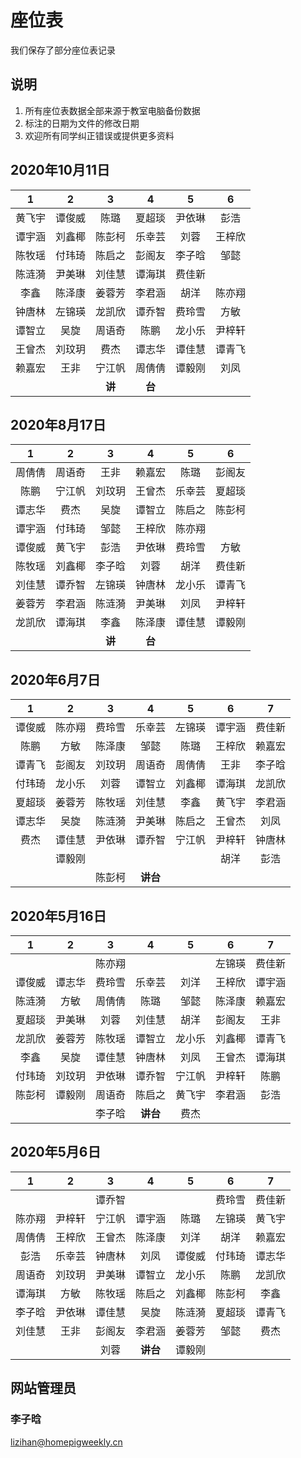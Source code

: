 # 座位表

我们保存了部分座位表记录

## 说明

1. 所有座位表数据全部来源于教室电脑备份数据
2. 标注的日期为文件的修改日期
3. 欢迎所有同学纠正错误或提供更多资料

## 2020年10月11日

|1|2|3|4|5|6|
|:-:|:-:|:-:|:-:|:-:|:-:|
|黄飞宇|谭俊威|陈璐|夏超琰|尹依琳|彭浩|
|谭宇涵|刘鑫椰|陈彭柯|乐幸芸|刘蓉|王梓欣|
|陈牧瑶|付玮琦|陈启之|彭阁友|李子晗|邹懿|
|陈涟漪|尹美琳|刘佳慧|谭海琪|费佳新||
|李鑫|陈泽康|姜蓉芳|李君涵|胡洋|陈亦翔|
|钟唐林|左锦瑛|龙凯欣|谭乔智|费玲雪|方敏|
|谭智立|吴旋|周语奇|陈鹏|龙小乐|尹梓轩|
|王曾杰|刘玟玥|费杰|谭志华|谭佳慧|谭青飞|
|赖嘉宏|王非|宁江帆|周倩倩|谭毅刚|刘凤|
|||**讲**|**台**|||

## 2020年8月17日

|1|2|3|4|5|6|
|:-:|:-:|:-:|:-:|:-:|:-:|
|周倩倩|周语奇|王非|赖嘉宏|陈璐|彭阁友|
|陈鹏|宁江帆|刘玟玥|王曾杰|乐幸芸|夏超琰|
|谭志华|费杰|吴旋|谭智立|陈启之|陈彭柯|
|谭宇涵|付玮琦|邹懿|王梓欣|陈亦翔||	
|谭俊威|黄飞宇|彭浩|尹依琳|费玲雪|方敏|
|陈牧瑶|刘鑫椰|李子晗|刘蓉|胡洋|费佳新|
|刘佳慧|谭乔智|左锦瑛|钟唐林|龙小乐|谭青飞|
|姜蓉芳|李君涵|陈涟漪|尹美琳|刘凤|尹梓轩|
|龙凯欣|谭海琪|李鑫|陈泽康|谭佳慧|谭毅刚|
|||**讲**|**台**|||


## 2020年6月7日

|1|2|3|4|5|6|7|
|:-:|:-:|:-:|:-:|:-:|:-:|:-:|
|谭俊威|陈亦翔|费玲雪|乐幸芸|左锦瑛|谭宇涵|费佳新|
|陈鹏|方敏|陈泽康|邹懿|陈璐|王梓欣|赖嘉宏|
|谭青飞|彭阁友|刘玟玥|周语奇|周倩倩|王非|李子晗|
|付玮琦|龙小乐|刘蓉|谭智立|刘鑫椰|谭海琪|龙凯欣|
|夏超琰|姜蓉芳|陈牧瑶|刘佳慧|李鑫|黄飞宇|李君涵|
|谭志华|吴旋|陈涟漪|尹美琳|陈启之|王曾杰|刘凤|
|费杰|谭佳慧|尹依琳|谭乔智|宁江帆|尹梓轩|钟唐林|
||谭毅刚||||胡洋|彭浩|
|||陈彭柯|**讲台**||||

## 2020年5月16日

|1|2|3|4|5|6|7|
|:-:|:-:|:-:|:-:|:-:|:-:|:-:|
|||陈亦翔|||左锦瑛|费佳新|
|谭俊威|谭志华|费玲雪|乐幸芸|刘洋|王梓欣|谭宇涵|
|陈涟漪|方敏|周倩倩|陈璐|邹懿|陈泽康|赖嘉宏|
|夏超琰|尹美琳|刘蓉|刘佳慧|胡洋|彭阁友|王非|
|龙凯欣|姜蓉芳|陈牧瑶|谭智立|龙小乐|刘鑫椰|谭青飞|
|李鑫|吴旋|谭佳慧|钟唐林|刘凤|王曾杰|谭海琪|
|付玮琦|刘玟玥|尹依琳|谭乔智|宁江帆|尹梓轩|陈鹏|
|陈彭柯|谭毅刚|周语奇|陈启之|黄飞宇|李君涵|彭浩|
|||李子晗|**讲台**|费杰|||


## 2020年5月6日

|1|2|3|4|5|6|7|
|:-:|:-:|:-:|:-:|:-:|:-:|:-:|
|||谭乔智|||费玲雪|费佳新|
|陈亦翔|尹梓轩|宁江帆|谭宇涵|陈璐|左锦瑛|黄飞宇|
|周倩倩|王梓欣|王曾杰|陈泽康|刘洋|胡洋|赖嘉宏|
|彭浩|乐幸芸|钟唐林|刘凤|谭俊威|付玮琦|谭志华|
|周语奇|刘玟玥|尹美琳|谭智立|龙小乐|陈鹏|龙凯欣|
|谭海琪|方敏|陈牧瑶|陈启之|刘鑫椰|陈彭柯|李鑫|
|李子晗|尹依琳|谭佳慧|吴旋|陈涟漪|夏超琰|谭青飞|
|刘佳慧|王非|彭阁友|李君涵|姜蓉芳|邹懿|费杰|
|||刘蓉|**讲台**|谭毅刚|||	

## 网站管理员

### 李子晗

<lizihan@homepigweekly.cn>
